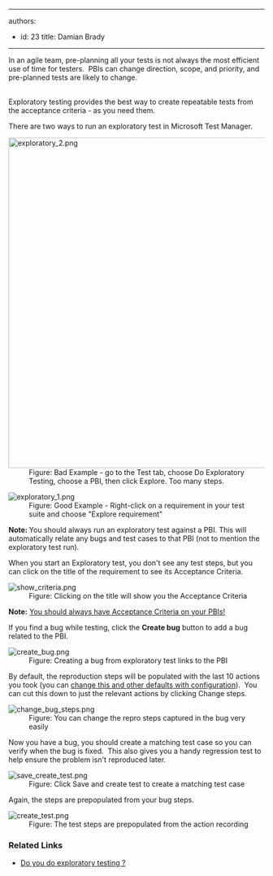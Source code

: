 

---
authors:
  - id: 23
    title: Damian Brady
---




<span class='intro'> In an agile team, pre-planning all your tests is not always the most efficient use of time for testers. &#160;PBIs can change direction, scope, and priority, and pre-planned tests are likely to change.<div><br></div><div>Exploratory testing provides the best&#160;way&#160;to create repeatable tests from the acceptance criteria - as you need them.​</div> </span>

<p>There are two ways to run an exploratory test in Microsoft Test Manager.</p><dl class="badImage"><dt><img src="/PublishingImages/exploratory_2.png" alt="exploratory_2.png" style="width&#58;650px;" /></dt><dd>Figure&#58; Bad Example - go to the Test tab, choose Do Exploratory Testing, choose a PBI, then click Explore. Too many steps.</dd></dl><dl class="goodImage"><dt><img src="/PublishingImages/exploratory_1.png" alt="exploratory_1.png" /><br></dt><dd>Figure&#58; Good Example - Right-click on a requirement in your test suite&#160;and choose&#160;&quot;Explore requirement&quot;<br></dd></dl><p>
   <strong>Note&#58; </strong>You should always run an exploratory test against a PBI. This will automatically relate any&#160;bugs and test cases to that&#160;PBI (not to mention&#160;the exploratory test run).</p><p>When you start&#160;an Exploratory test, you don't see any test steps, but you can click on the title of the requirement to see its Acceptance Criteria.</p><dl class="image"><dt><img src="/PublishingImages/show_criteria.png" alt="show_criteria.png" /></dt><dd>Figure&#58; Clicking on the title will show you the Acceptance Criteria</dd></dl><p>
   <strong>Note&#58;</strong> <a href="/Pages/Do-Your-User-Stories-Include-Acceptance-Criteria.aspx">You should always have Acceptance Criteria on your PBIs!</a></p><p>If you find a bug while testing, click the <strong>Create bug</strong> button to add a bug related to the PBI.</p><dl class="image"><dt><img src="/PublishingImages/create_bug.png" alt="create_bug.png" /></dt><dd>Figure&#58; Creating a bug from exploratory test links to the PBI</dd></dl><p>By default, the reproduction steps will be populated with the last 10 actions you took (you can <a href="http&#58;//geekswithblogs.net/TarunArora/archive/2011/12/14/mtm-11-configuration-settings-amp-customization.aspx">change this and other&#160;defaults&#160;with&#160;configuration</a>). &#160;You can cut this down to just&#160;the relevant&#160;actions by clicking Change steps.</p><dl class="image"><dt><img src="/PublishingImages/change_bug_steps.png" alt="change_bug_steps.png" /></dt><dd>Figure&#58; You can change the repro steps captured in the bug very easily</dd></dl><p>Now you have a bug, you should create a matching test case so you can verify when the bug is fixed. &#160;This also gives you a handy regression test to help ensure the problem isn't reproduced later.</p><dl class="image"><dt><img src="/PublishingImages/save_create_test.png" alt="save_create_test.png" /></dt><dd>Figure&#58; Click Save and create test to create a matching test case</dd></dl><p>Again, the steps are prepopulated from your bug steps.</p><dl class="image"><dt><img src="/PublishingImages/create_test.png" alt="create_test.png" /></dt><dd>Figure&#58; The test steps are prepopulated from the action recording</dd></dl><h3 class="ssw15-rteElement-H3">Related Links</h3><div><ul><li>​<a href="/_layouts/15/FIXUPREDIRECT.ASPX?WebId=3dfc0e07-e23a-4cbb-aac2-e778b71166a2&amp;TermSetId=07da3ddf-0924-4cd2-a6d4-a4809ae20160&amp;TermId=14be0d02-79ad-4286-8b78-4f28b0ed4eea">Do you do exploratory testing ? </a><br></li></ul></div>


